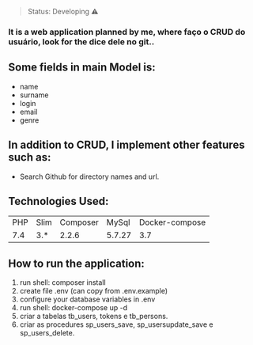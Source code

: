 
> Status: Developing ⚠️

### It is a web application planned by me, where faço o CRUD do usuário, look for the dice dele no git..

## Some fields in main Model is:

+ name
+ surname
+ login
+ email
+ genre

## In addition to CRUD, I implement other features such as:

* Search Github for directory names and url.

## Technologies Used:

<table>
  <tr>
    <td>PHP</td>
    <td>Slim</td>
    <td>Composer</td>
    <td>MySql</td>
    <td>Docker-compose</td>
  </tr>
  <tr>
    <td>7.4</td>
    <td>3.*</td>
    <td>2.2.6</td>
    <td>5.7.27</td>
    <td>3.7</td>
  </tr>
</table>

## How to run the application:

1) run shell: composer install
2) create file .env (can copy from .env.example)
3) configure your database variables in .env
4) run shell: docker-compose up -d
5) criar a tabelas tb_users, tokens e tb_persons.
6) criar as procedures sp_users_save, sp_usersupdate_save e sp_users_delete.

